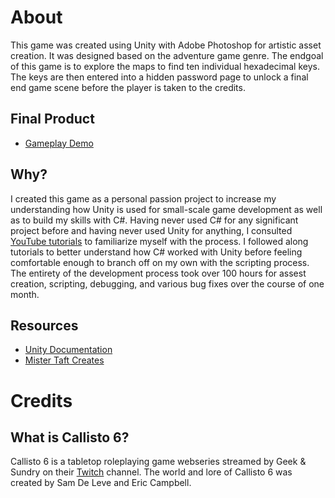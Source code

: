 # About
This game was created using Unity with Adobe Photoshop for artistic asset creation. It was designed based on the adventure game genre. The endgoal of this game is to explore the maps to find ten individual hexadecimal keys. The keys are then entered into a hidden password page to unlock a final end game scene before the player is taken to the credits.
## Final Product
* [Gameplay Demo](https://twitter.com/livesparke/status/1105173811954102272)

## Why?
I created this game as a personal passion project to increase my understanding how Unity is used for small-scale game development as well as to build my skills with C#. Having never used C# for any significant project before and having never used Unity for anything, I consulted [YouTube tutorials](https://www.youtube.com/channel/UCZczqDvepgNqy80gTMGnUXw) to familiarize myself with the process. I followed along tutorials to better understand how C# worked with Unity before feeling comfortable enough to branch off on my own with the scripting process. The entirety of the development process took over 100 hours for assest creation, scripting, debugging, and various bug fixes over the course of one month.

## Resources
* [Unity Documentation](https://docs.unity3d.com/Manual/index.html)
* [Mister Taft Creates](https://www.youtube.com/channel/UCZczqDvepgNqy80gTMGnUXw)

# Credits
## What is Callisto 6?
Callisto 6 is a tabletop roleplaying game webseries streamed by Geek & Sundry on their [Twitch](https://www.twitch.tv/geekandsundry) channel. The world and lore of Callisto 6 was created by Sam De Leve and Eric Campbell.

